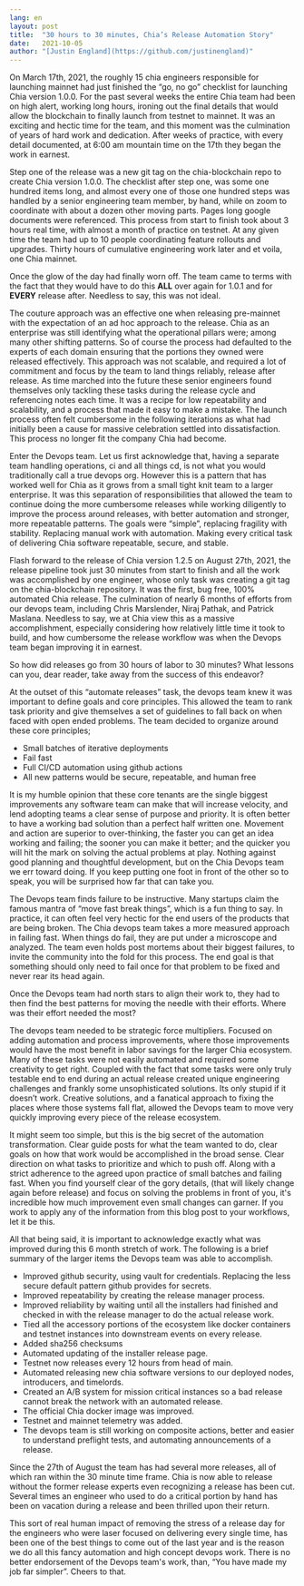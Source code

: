 ```yaml
---
lang: en
layout: post
title:  "30 hours to 30 minutes, Chia’s Release Automation Story"
date:   2021-10-05
author: "[Justin England](https://github.com/justinengland)"
---
```


On March 17th, 2021, the roughly 15 chia engineers responsible for launching mainnet had just finished the “go, no go” checklist for launching Chia version 1.0.0. For the past several weeks the entire Chia team had been on high alert, working long hours, ironing out the final details that would allow the blockchain to finally launch from testnet to mainnet. It was an exciting and hectic time for the team, and this moment was the culmination of years of hard work and dedication. After weeks of practice, with every detail documented, at 6:00 am mountain time on the 17th they began the work in earnest. 

Step one of the release was a new git tag on the chia-blockchain repo to create Chia version 1.0.0. The checklist after step one, was some one hundred items long, and almost every one of those one hundred steps was handled by a senior engineering team member, by hand, while on zoom to coordinate with about a dozen other moving parts. Pages long google documents were referenced. This process from start to finish took about 3 hours real time, with almost a month of practice on testnet. At any given time the team had up to 10 people coordinating feature rollouts and upgrades. Thirty hours of cumulative engineering work later and et voila, one Chia mainnet.

Once the glow of the day had finally worn off. The team came to terms with the fact that they would have to do this __ALL__ over again for 1.0.1 and for __EVERY__ release after. Needless to say, this was not ideal. 

The couture approach was an effective one when releasing pre-mainnet with the expectation of an ad hoc approach to the release. Chia as an enterprise was still identifying what the operational pillars were; among many other shifting patterns. So of course the process had defaulted to the experts of each domain ensuring that the portions they owned were released effectively. This approach was not scalable, and required a lot of commitment and focus by the team to land things reliably, release after release. As time marched into the future these senior engineers found themselves only tackling these tasks during the release cycle and referencing notes each time. It was a recipe for low repeatability and scalability, and a process that made it easy to make a mistake. The launch process often felt cumbersome in the following iterations as what had initially been a cause for massive celebration settled into dissatisfaction. This process no longer fit the company Chia had become.

Enter the Devops team. Let us first acknowledge that, having a separate team handling operations, ci and all things cd, is not what you would traditionally call a true devops org. However this is a pattern that has worked well for Chia as it grows from a small tight knit team to a larger enterprise. It was this separation of responsibilities that allowed the team to continue doing the more cumbersome releases while working diligently to improve the process around releases, with better automation and stronger, more repeatable patterns. The goals were “simple”, replacing fragility with stability. Replacing manual work with automation. Making every critical task of delivering Chia software repeatable, secure, and stable. 

Flash forward to the release of Chia version 1.2.5 on August 27th, 2021, the release pipeline took just 30 minutes from start to finish and all the work was accomplished by one engineer, whose only task was creating a git tag on the chia-blockchain repository. It was the first, bug free, 100% automated Chia release. The culmination of nearly 6 months of efforts from our devops team, including Chris Marslender, Niraj Pathak, and Patrick Maslana. Needless to say, we at Chia view this as a massive accomplishment, especially considering how relatively little time it took to build, and how cumbersome the release workflow was when the Devops team began improving it in earnest.

So how did releases go from 30 hours of labor to 30 minutes? What lessons can you, dear reader, take away from the success of this endeavor? 

At the outset of this “automate releases” task, the devops team knew it was important to define goals and core principles. This allowed the team to rank task priority and give themselves a set of guidelines to fall back on when faced with open ended problems. The team decided to organize around these core principles;

- Small batches of iterative deployments
- Fail fast 
- Full CI/CD automation using github actions
- All new patterns would be secure, repeatable, and human free


It is my humble opinion that these core tenants are the single biggest improvements any software team can make that will increase velocity, and lend adopting teams a clear sense of purpose and priority. It is often better to have a working bad solution than a perfect half written one. Movement and action are superior to over-thinking, the faster you can get an idea working and failing; the sooner you can make it better; and the quicker you will hit the mark on solving the actual problems at play. Nothing against good planning and thoughtful development, but on the Chia Devops team we err toward doing. If you keep putting one foot in front of the other so to speak, you will be surprised how far that can take you. 

The Devops team finds failure to be instructive. Many startups claim the famous mantra of “move fast break things”, which is a fun thing to say. In practice, it can often feel very hectic for the end users of the products that are being broken. The Chia devops team takes a more measured approach in failing fast. When things do fail, they are put under a microscope and analyzed. The team even holds post mortems about their biggest failures, to invite the community into the fold for this process. The end goal is that something should only need to fail once for that problem to be fixed and never rear its head again. 

Once the Devops team had north stars to align their work to, they had to then find the best patterns for moving the needle with their efforts. Where was their effort needed the most?  

The devops team needed to be strategic force multipliers. Focused on adding automation and process improvements, where those improvements would have the most benefit in labor savings for the larger Chia ecosystem. Many of these tasks were not easily automated and required some creativity to get right. Coupled with the fact that some tasks were only truly testable end to end during an actual release created unique engineering challenges and frankly some unsophisticated solutions. Its only stupid if it doesn’t work. Creative solutions, and a fanatical approach to fixing the places where those systems fall flat, allowed the Devops team to move very quickly improving every piece of the release ecosystem.

It might seem too simple, but this is the big secret of the automation transformation. Clear guide posts for what the team wanted to do, clear goals on how that work would be accomplished in the broad sense. Clear direction on what tasks to prioritize and which to push off. Along with a strict adherence to the agreed upon practice of small batches and failing fast. When you find yourself clear of the gory details, (that will likely change again before release) and focus on solving the problems in front of you, it's incredible how much improvement even small changes can garner. If you work to apply any of the information from this blog post to your workflows, let it be this. 

All that being said, it is important to acknowledge exactly what was improved during this 6 month stretch of work. The following is a brief summary of the larger items the Devops team was able to accomplish. 

- Improved github security, using vault for credentials. Replacing the less secure default pattern github provides for secrets. 
- Improved repeatability by creating the release manager process. 
- Improved reliability by waiting until all the installers had finished and checked in with the release manager to do the actual release work.
- Tied all the accessory portions of the ecosystem like docker containers and testnet instances into downstream events on every release. 
- Added sha256 checksums
- Automated updating of the installer release page.
- Testnet now releases every 12 hours from head of main.
- Automated releasing new chia software versions to our deployed nodes, introducers, and timelords.
- Created an A/B system for mission critical instances so a bad release cannot break the network with an automated release.
- The official Chia docker image was improved.
- Testnet and mainnet telemetry was added. 
- The devops team is still working on composite actions, better and easier to understand preflight tests, and automating announcements of a release. 

Since the 27th of August the team has had several more releases, all of which ran within the 30 minute time frame. Chia is now able to release without the former release experts even recognizing a release has been cut. Several times an engineer who used to do a critical portion by hand has been on vacation during a release and been thrilled upon their return. 

This sort of real human impact of removing the stress of a release day for the engineers who were laser focused on delivering every single time, has been one of the best things to come out of the last year and is the reason we do all this fancy automation and high concept devops work. There is no better endorsement of the Devops team's work, than, “You have made my job far simpler”. Cheers to that. 
